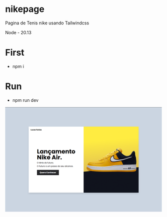 # nikepage
 Pagina de Tenis nike usando Tailwindcss

Node - 20.13

# First
 - npm i
# Run
 - npm run dev

 ![Tela Desktop](telas/desktop.png)
